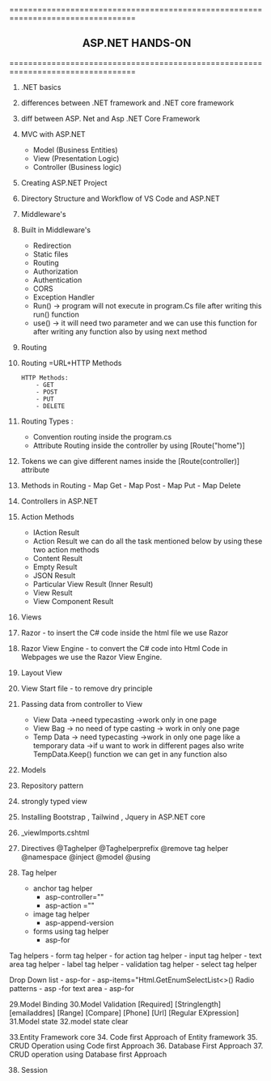 =================================================================================
<h2 align="center">ASP.NET HANDS-ON</h2>
=================================================================================

1. .NET basics 
2. differences between .NET framework and .NET core framework 
3. diff between ASP. Net and Asp .NET Core Framework


4. MVC with ASP.NET
	- Model (Business Entities)
	- View (Presentation Logic)
	- Controller (Business logic)

5. Creating ASP.NET Project 
6. Directory Structure and Workflow of VS Code and ASP.NET


7. Middleware's
8. Built in Middleware's
	- Redirection
	- Static files
	- Routing
	- Authorization
	- Authentication
	- CORS
	- Exception Handler 
	- Run() -> program will not execute in program.Cs file after writing this run() function
	- use() -> it will need two parameter and we can use this function for after writing any function also by using next method
 

9. Routing 
10. Routing =URL+HTTP Methods
		
		HTTP Methods:
			- GET
			- POST
			- PUT
			- DELETE
11. Routing Types :
	- Convention routing 
		inside the program.cs
	- Attribute Routing 
		inside the controller by using [Route("home")]
12. Tokens 
	we can give different names inside the [Route(controller)] attribute 
13. Methods in Routing 
		- Map Get
		- Map Post
		- Map Put
		- Map Delete 

14. Controllers in ASP.NET


15. Action Methods 
	- IAction Result
	- Action Result
	we can do all the task mentioned below by using these two action methods 
	- Content Result
	- Empty Result
	- JSON Result
	- Particular View Result (Inner Result)
	- View Result
	- View Component Result


16. Views 
17. Razor - to insert the C# code inside the html file we use Razor 
18. Razor View Engine - to convert the C# code into Html Code in Webpages we use the Razor View Engine. 

19. Layout View 
20. View Start file - to remove dry principle 



21. Passing data from controller to View 
	- View Data
		->need typecasting 
		->work only in one page 
	- View Bag
		-> no need of type casting
		-> work in only one page
	- Temp Data
		-> need typecasting
		->work in only one page like a temporary data
		->if u want to work in different pages also write TempData.Keep() function we can get in any function also


22. Models
23. Repository pattern
24. strongly typed view


25. Installing Bootstrap , Tailwind , Jquery in ASP.NET core
26. _viewImports.cshtml


27. Directives
	@Taghelper
	@Taghelperprefix
	@remove tag helper
	@namespace
	@inject
	@model
	@using


28. Tag helper
	- anchor tag helper 
		* asp-controller=""
		* asp-action =""
	- image tag helper
		* asp-append-version
	- forms using tag helper
		* asp-for
	
Tag helpers
	- form tag helper
	- for action tag helper
	- input tag helper
	- text area tag helper
	- label tag helper
	- validation tag helper
	- select tag helper
 
Drop Down list
	- asp-for
	- asp-items="Html.GetEnumSelectList<>()
 Radio patterns
	- asp -for
 text area
	- asp-for

	
29.Model Binding
30.Model Validation
	[Required]
	[Stringlength]
	[emailaddres]
	[Range]
	[Compare]
	[Phone]
	[Url]
	[Regular EXpression]
31.Model state
32.model state clear


33.Entity Framework core
34. Code first Approach of Entity framework
35. CRUD Operation using Code first Approach
36. Database First Approach 
37. CRUD operation using Database first Approach

38. Session
